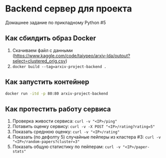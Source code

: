 # Backend сервер для проекта

Домашнее задание по прикладному Python #5

## Как сбилдить образ Docker

1. Скачиваем файл с данными (https://www.kaggle.com/code/taiypeo/arxiv-lda/output?select=clustered_orig.csv)
2. `docker build --tag=arxiv-project-backend .`

## Как запустить контейнер
```bash
docker run -itd -p 80:80 arxiv-project-backend
```

## Как протестить работу сервиса
1. Проверка живости сервиса: `curl -v "<IP>/ping"`
2. Потавить оценку сервису: `curl -v -X POST "<IP>/rating?rating=5"`
3. Показать среднюю оценку: `curl -v "<IP>/rating"`
4. Показать (по дефолту 5) случайные пейперы из кластера #3: `curl -v "<IP>/random-papers?cluster=3"`
5. Показать общую статистику по пейперам: `curl -v "<IP>/paper-stats"`
